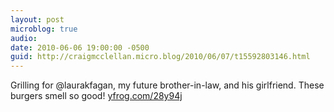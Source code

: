 ```yaml
---
layout: post
microblog: true
audio: 
date: 2010-06-06 19:00:00 -0500
guid: http://craigmcclellan.micro.blog/2010/06/07/t15592803146.html
---
```

Grilling for @laurakfagan, my future brother-in-law, and his girlfriend. These burgers smell so good! [yfrog.com/28y94j](http://yfrog.com/28y94j)
